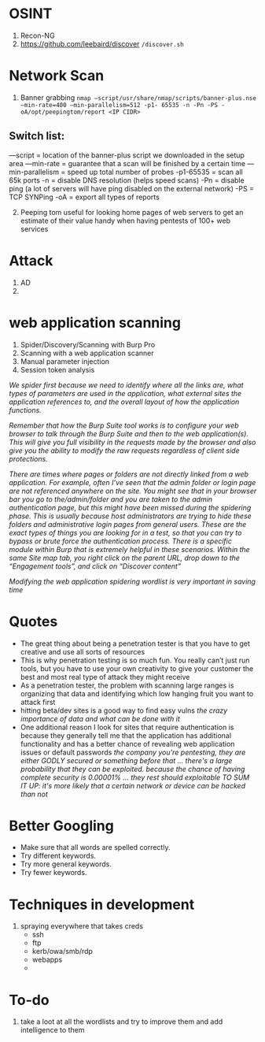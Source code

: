 # OSINT
1. Recon-NG
2. https://github.com/leebaird/discover
	`/discover.sh`

# Network Scan
1. Banner grabbing
`nmap —script/usr/share/nmap/scripts/banner-plus.nse –min-rate=400 —min-parallelism=512 -p1-
65535 -n -Pn -PS -oA/opt/peepingtom/report <IP CIDR>`
## Switch list:
—script = location of the banner-plus script we downloaded in the setup area
—min-rate = guarantee that a scan will be finished by a certain time
—min-parallelism = speed up total number of probes
-p1-65535 = scan all 65k ports
-n = disable DNS resolution (helps speed scans)
-Pn = disable ping (a lot of servers will have ping disabled on the external network)
-PS = TCP SYNPing
-oA = export all types of reports

2. Peeping tom
useful for looking home pages of web servers to get an estimate of their value
handy when having pentests of 100+ web services


# Attack
1. AD
2. 

# web application scanning
1. Spider/Discovery/Scanning with Burp Pro
2. Scanning with a web application scanner
3. Manual parameter injection
4. Session token analysis

*We spider first because we need to identify where all the links are, what types of parameters are used
in the application, what external sites the application references to, and the overall layout of how the
application functions.*

*Remember that how the Burp Suite tool works is to configure your web browser to talk through the Burp Suite and then to the web application(s). This will give you full visibility in the requests made by the browser and also give you the ability to modify the raw requests regardless of client side protections.*

*There are times where pages or folders are not directly linked from a web application. For example, often I’ve seen that the admin folder or login page are not referenced anywhere on the site. You might see that in your browser bar you go to the/admin/folder and you are taken to the admin authentication page, but this might have been missed during the spidering phase. This is usually because host administrators are trying to hide these folders and administrative login pages from general users. These are the exact types of things you are looking for in a test, so that you can try to bypass or brute force the authentication process.*
	*There is a specific module within Burp that is extremely helpful in these scenarios. Within the same Site map tab, you right click on the parent URL, drop down to the “Engagement tools”, and click on “Discover content”*

*Modifying the web application spidering wordlist is very important in saving time*



# Quotes
- The great thing about being a penetration tester is that you have to get creative and use all sorts of resources
- This is why penetration testing is so much fun. You really can’t just run tools, but you have to use your own creativity to give your customer the best and most real type of attack they might receive
- As a penetration tester, the problem with scanning large ranges is organizing that data and identifying which low hanging fruit you want to attack first
- hitting beta/dev sites is a good way to find easy vulns
*the crazy importance of data and what can be done with it*
- One additional reason I look for sites that require authentication is because they generally tell me that the application has additional functionality and has a better chance of revealing web application issues or default passwords
*the company you're pentesting, they are either GODLY secured or something before that ... there's a large probability that they can be exploited. because the chance of having complete security is 0.00001% ... they rest should exploitable*
*TO SUM IT UP: it's more likely that a certain network or device can be hacked than not*

# Better Googling
- Make sure that all words are spelled correctly.
- Try different keywords.
- Try more general keywords.
- Try fewer keywords.

# Techniques in development
1. spraying everywhere that takes creds
	- ssh
	- ftp
	- kerb/owa/smb/rdp
	- webapps
	- 

# To-do
1. take a loot at all the wordlists and try to improve them and add intelligence to them